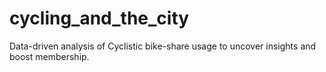 # cycling_and_the_city
Data-driven analysis of Cyclistic bike-share usage to uncover insights and boost membership.
